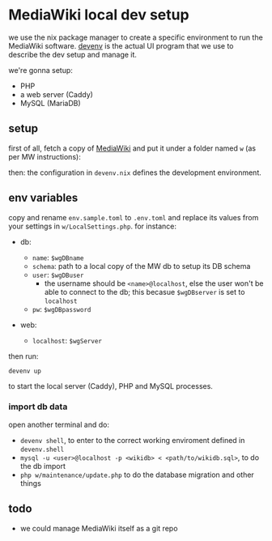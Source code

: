 # MediaWiki local dev setup

we use the nix package manager to create a specific environment to run the MediaWiki software. [devenv](https://devenv.sh) is the actual UI program that we use to describe the dev setup and manage it.

we're gonna setup:

- PHP
- a web server (Caddy)
- MySQL (MariaDB)

## setup

first of all, fetch a copy of [MediaWiki](https://www.mediawiki.org/wiki/Download) and put it under a folder named `w` (as per MW instructions):

then: the configuration in `devenv.nix` defines the development environment.

## env variables

copy and rename `env.sample.toml` to `.env.toml` and replace its values from your settings in `w/LocalSettings.php`. for instance:

- db:
  - `name`: `$wgDBname`
  - `schema`: path to a local copy of the MW db to setup its DB schema
  - `user`: `$wgDBuser`
    - the username should be `<name>@localhost`, else the user won't be able to connect to the db; this becasue `$wgDBserver` is set to `localhost`
  - `pw`: `$wgDBpassword`

- web:
  - `localhost`: `$wgServer`

then run:

```
devenv up
```

to start the local server (Caddy), PHP and MySQL processes.

### import db data

open another terminal and do:

- `devenv shell`, to enter to the correct working enviroment defined in `devenv.shell`
- `mysql -u <user>@localhost -p <wikidb> < <path/to/wikidb.sql>`, to do the db import
- `php w/maintenance/update.php` to do the database migration and other things

## todo

- we could manage MediaWiki itself as a git repo
